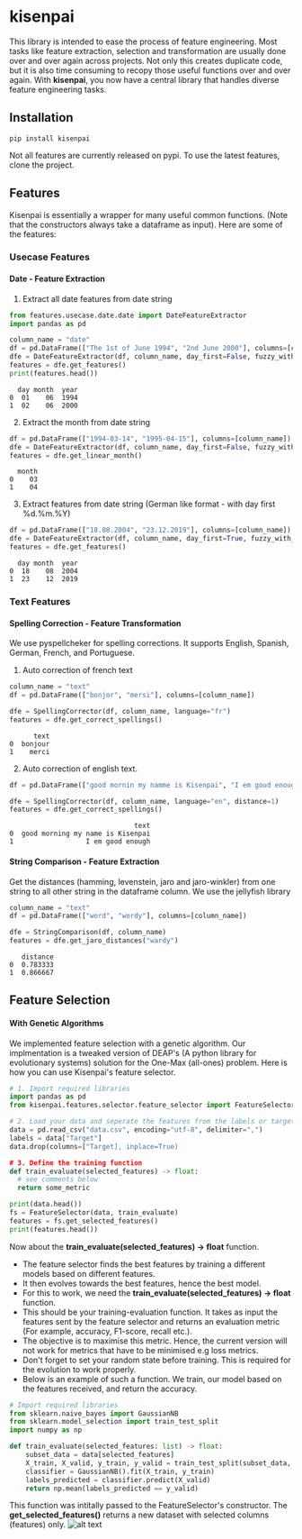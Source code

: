 # kisenpai

This library is intended to ease the process of feature engineering. Most tasks like feature extraction, selection and transformation are usually done over and over again across projects. Not only this creates duplicate code, but it is also time consuming to recopy those useful functions over and over again. With **kisenpai**, you now have a central library that handles diverse feature engineering tasks.

## Installation
```shell
pip install kisenpai
```
Not all features are currently released on pypi. To use the latest features, clone the project.

## Features
Kisenpai is essentially a wrapper for many useful common functions. (Note that the constructors always take a dataframe as input). Here are some of the features:

### Usecase Features

#### Date - Feature Extraction
1. Extract all date features from date string
```python
from features.usecase.date.date import DateFeatureExtractor
import pandas as pd

column_name = "date"
df = pd.DataFrame(["The 1st of June 1994", "2nd June 2000"], columns=[column_name])
dfe = DateFeatureExtractor(df, column_name, day_first=False, fuzzy_with_tokens=True)
features = dfe.get_features()
print(features.head())
``` 
```shell
  day month  year
0  01    06  1994
1  02    06  2000
```
2. Extract the month from date string
```python
df = pd.DataFrame(["1994-03-14", "1995-04-15"], columns=[column_name])
dfe = DateFeatureExtractor(df, column_name, day_first=False, fuzzy_with_tokens=False)
features = dfe.get_linear_month()
```
```shell
  month
0    03
1    04
```
3. Extract features from date string (German like format - with day first %d.%m.%Y)
```python
df = pd.DataFrame(["18.08.2004", "23.12.2019"], columns=[column_name])
dfe = DateFeatureExtractor(df, column_name, day_first=True, fuzzy_with_tokens=False)
features = dfe.get_features()
```
```shell
  day month  year
0  18    08  2004
1  23    12  2019
```

### Text Features

#### Spelling Correction - Feature Transformation
We use pyspellcheker for spelling corrections. It supports English, Spanish, German, French, and Portuguese.
1. Auto correction of french text
```python
column_name = "text"
df = pd.DataFrame(["bonjor", "mersi"], columns=[column_name])

dfe = SpellingCorrector(df, column_name, language="fr")
features = dfe.get_correct_spellings()
```
```shell
      text
0  bonjour
1    merci
```
2. Auto correction of english text.
```python
df = pd.DataFrame(["good mornin my namme is Kisenpai", "I em goud enough"], columns=[column_name])

dfe = SpellingCorrector(df, column_name, language="en", distance=1)
features = dfe.get_correct_spellings()
```
```shell
                               text
0  good morning my name is Kisenpai
1                  I em good enough
```
#### String Comparison - Feature Extraction
Get the distances (hamming, levenstein, jaro and jaro-winkler) from one string to all other string in the dataframe column. We use the jellyfish library
```python
column_name = "text"
df = pd.DataFrame(["word", "wordy"], columns=[column_name])

dfe = StringComparison(df, column_name)
features = dfe.get_jaro_distances("wardy")
```
```shell
   distance
0  0.783333
1  0.866667
```

## Feature Selection
#### With Genetic Algorithms
We implemented feature selection with a genetic algorithm. Our implmentation is a tweaked version of DEAP's (A python library for evolutionary systems) solution for the One-Max (all-ones) problem. Here is how you can use Kisenpai's feature selector.
```python
# 1. Import required libraries
import pandas as pd
from kisenpai.features.selector.feature_selector import FeatureSelector

# 2. Load your data and seperate the features from the labels or targets
data = pd.read_csv("data.csv", encoding="utf-8", delimiter=",")
labels = data["Target"]
data.drop(columns=["Target], inplace=True)

# 3. Define the training function
def train_evaluate(selected_features) -> float:
  # see comments below
  return some_metric

print(data.head())
fs = FeatureSelector(data, train_evaluate)
features = fs.get_selected_features()
print(features.head())
```
Now about the **train_evaluate(selected_features) -> float** function.
- The feature selector finds the best features by training a different models based on different features.
- It then evolves towards the best features, hence the best model.
- For this to work, we need the **train_evaluate(selected_features) -> float** function.
- This should be your training-evaluation function. It takes as input the features sent by the feature selector and returns an evaluation metric (For example, accuracy, F1-score, recall etc.).
- The objective is to maximise this metric. Hence, the current version will not work for metrics that have to be minimised e.g loss metrics.
- Don't forget to set your random state before training. This is required for the evolution to work properly.
- Below is an example of such a function. We train, our model based on the features received, and return the accuracy.

```python
# Import required libraries
from sklearn.naive_bayes import GaussianNB
from sklearn.model_selection import train_test_split
import numpy as np

def train_evaluate(selected_features: list) -> float:
    subset_data = data[selected_features]
    X_train, X_valid, y_train, y_valid = train_test_split(subset_data, labels, test_size=0.20, random_state=42)
    classifier = GaussianNB().fit(X_train, y_train)
    labels_predicted = classifier.predict(X_valid)
    return np.mean(labels_predicted == y_valid)
```
This function was intitally passed to the FeatureSelector's constructor. The **get_selected_features()** returns a new dataset with selected columns (features) only.
![alt text](https://github.com/kisenpai/kisenpai/blob/feature-selector/kisenpai/features/selector/Screenshot%202019-08-06%20at%2022.30.48.png "Performance Evolution")
